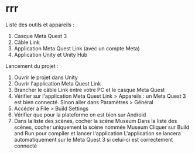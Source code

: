 # rrr

Liste des outils et appareils :
1. Casque Meta Quest 3
2. Câble Link
3. Application Meta Quest Link (avec un compte Meta)
4. Application Unity et Unity Hub

Lancement du projet :
1. Ouvrir le projet dans Unity
2. Ouvrir l'application Meta Quest Link
3. Brancher le câble Link entre votre PC et le casque Meta Quest
4. Vérifier sur l'application Meta Quest Link > Appareils : un Meta Quest 3 est bien connecté. Sinon aller dans Paramètres > Général 
5. Accéder à File > Build Settings
6. Vérifier que pour la plateforme on est bien sur Android
7. Dans la liste des scènes, cocher la scène Museum
Dans la liste des scènes, cocher uniquement la scène nommée Museum
Cliquer sur Build and Run pour compiler et lancer l'application
L'application se lancera automatiquement sur le Meta Quest 3 si celui-ci est correctement connecté
